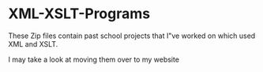 # XML-XSLT-Programs
These Zip files contain past school projects that I"ve worked on which used XML and XSLT.

I may take a look at moving them over to my website
